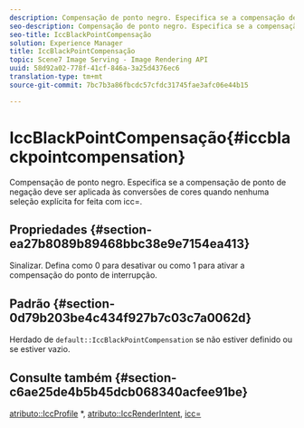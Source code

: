 ```yaml
---
description: Compensação de ponto negro. Especifica se a compensação de ponto de negação deve ser aplicada às conversões de cores quando nenhuma seleção explícita for feita com icc=.
seo-description: Compensação de ponto negro. Especifica se a compensação de ponto de negação deve ser aplicada às conversões de cores quando nenhuma seleção explícita for feita com icc=.
seo-title: IccBlackPointCompensação
solution: Experience Manager
title: IccBlackPointCompensação
topic: Scene7 Image Serving - Image Rendering API
uuid: 58d92a02-778f-41cf-846a-3a25d4376ec6
translation-type: tm+mt
source-git-commit: 7bc7b3a86fbcdc57cfdc31745fae3afc06e44b15

---
```



# IccBlackPointCompensação{#iccblackpointcompensation}

Compensação de ponto negro. Especifica se a compensação de ponto de negação deve ser aplicada às conversões de cores quando nenhuma seleção explícita for feita com icc=.

## Propriedades {#section-ea27b8089b89468bbc38e9e7154ea413}

Sinalizar. Defina como 0 para desativar ou como 1 para ativar a compensação do ponto de interrupção.

## Padrão {#section-0d79b203be4c434f927b7c03c7a0062d}

Herdado de `default::IccBlackPointCompensation` se não estiver definido ou se estiver vazio.

## Consulte também {#section-c6ae25de4b5b45dcb068340acfee91be}

[atributo::IccProfile](../../../../../is-api/image-catalog/image-serving-api-ref/c-image-catalog-reference/c-attributes-reference/r-iccprofilecmyk.md#reference-db89f9dac33e447cadb359ec1ba27ee0) *, [atributo::IccRenderIntent](../../../../../is-api/image-catalog/image-serving-api-ref/c-image-catalog-reference/c-attributes-reference/r-iccrenderintent.md#reference-012f207f28bd4406a5368d23ed95a51f), [icc=](../../../../../is-api/http-ref/image-serving-api-ref/c-http-protocol-reference/c-command-reference/r-icc.md#reference-182b5679e21e4df3b4d330535a5a7517)
